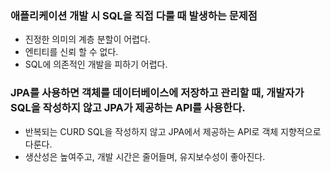 ### 애플리케이션 개발 시 SQL을 직접 다룰 때 발생하는 문제점
- 진정한 의미의 계층 분할이 어렵다.
- 엔티티를 신뢰 할 수 없다.
- SQL에 의존적인 개발을 피하기 어렵다.

### JPA를 사용하면 객체를 데이터베이스에 저장하고 관리할 때, 개발자가 SQL을 작성하지 않고 JPA가 제공하는 API를 사용한다.
- 반복되는 CURD SQL을 작성하지 않고 JPA에서 제공하는 API로 객체 지향적으로 다룬다.
- 생산성은 높여주고, 개발 시간은 줄어들며, 유지보수성이 좋아진다.
